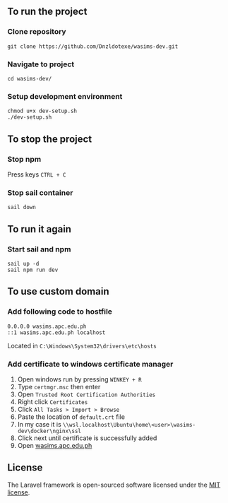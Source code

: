 ## To run the project
### Clone repository
```
git clone https://github.com/Dnzldotexe/wasims-dev.git
```
### Navigate to project
```
cd wasims-dev/
```
### Setup development environment
```
chmod u+x dev-setup.sh
./dev-setup.sh
```

## To stop the project
### Stop npm
Press keys `CTRL + C`
### Stop sail container
```
sail down
```

## To run it again
### Start sail and npm
```
sail up -d
sail npm run dev
```


## To use custom domain
### Add following code to hostfile
```
0.0.0.0 wasims.apc.edu.ph
::1 wasims.apc.edu.ph localhost
```
Located in `C:\Windows\System32\drivers\etc\hosts`
### Add certificate to windows certificate manager
1. Open windows run by pressing `WINKEY + R`   
2. Type `certmgr.msc` then enter   
3. Open `Trusted Root Certification Authorities`   
4. Right click `Certificates`  
5. Click `All Tasks > Import > Browse` 
6. Paste the location of `default.crt` file    
7. In my case it is `\\wsl.localhost\Ubuntu\home\<user>\wasims-dev\docker\nginx\ssl`   
8. Click next until certificate is successfully added  
9. Open [wasims.apc.edu.ph](http://wasims.apc.edu.ph/) 

## License
The Laravel framework is open-sourced software licensed under the [MIT license](https://opensource.org/licenses/MIT).
